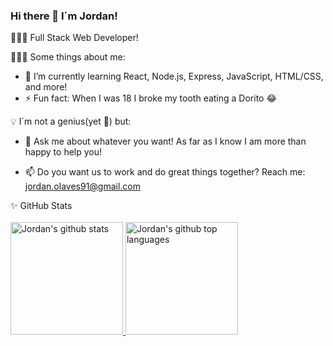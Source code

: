 ### Hi there 👋 I´m Jordan!

👨🏻‍💻 Full Stack Web Developer!

👨🏻‍💻 Some things about me:
- 🌱 I’m currently learning React, Node.js, Express, JavaScript, HTML/CSS, and more! 
- ⚡ Fun fact: When I was 18 I broke my tooth eating a Dorito 😂

💡 I´m not a genius(yet 👀) but:
- 💬 Ask me about whatever you want! As far as I know I am more than happy to help you!

- 📫 Do you want us to work and do great things together? Reach me: jordan.olaves91@gmail.com

✨ GitHub Stats
<br>
<br>
<a href="https://github.com/jojo-rdan">
  <img height="180em" src="https://github-readme-stats.vercel.app/api?username=jojo-rdan&show_icons=true&theme=merko&count_private=true" alt="Jordan's github stats" />
  <img height="180em" src="https://github-readme-stats.vercel.app/api/top-langs/?username=jojo-rdan&theme=merko&layout=compact" alt="Jordan's github top languages" />
</a>
